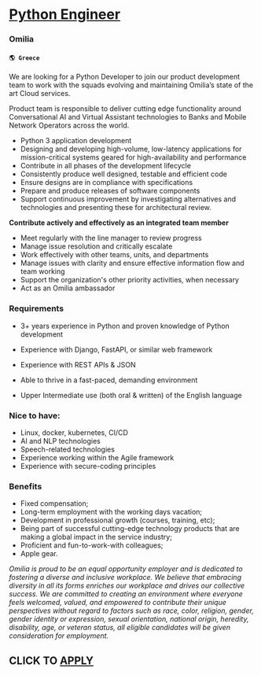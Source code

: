 # [Python Engineer](https://www.remotewlb.com/apply/python-engineer-51776)  
### Omilia  
#### `🌎 Greece`  

We are looking for a Python Developer to join our product development team to work with the squads evolving and maintaining Omilia’s state of the art Cloud services.

Product team is responsible to deliver cutting edge functionality around Conversational AI and Virtual Assistant technologies to Banks and Mobile Network Operators across the world.

  * Python 3 application development
  * Designing and developing high-volume, low-latency applications for mission-critical systems geared for high-availability and performance
  * Contribute in all phases of the development lifecycle
  * Consistently produce well designed, testable and efficient code
  * Ensure designs are in compliance with specifications
  * Prepare and produce releases of software components
  * Support continuous improvement by investigating alternatives and technologies and presenting these for architectural review.

**Contribute actively and effectively as an integrated team member**

  * Meet regularly with the line manager to review progress
  * Manage issue resolution and critically escalate
  * Work effectively with other teams, units, and departments
  * Manage issues with clarity and ensure effective information flow and team working
  * Support the organization's other priority activities, when necessary
  * Act as an Omilia ambassador

### Requirements

  * 3+ years experience in Python and proven knowledge of Python development

  * Experience with Django, FastAPI, or similar web framework
  * Experience with REST APIs & JSON
  * Able to thrive in a fast-paced, demanding environment
  * Upper Intermediate use (both oral & written) of the English language

### Nice to have:

  * Linux, docker, kubernetes, CI/CD
  * AI and NLP technologies
  * Speech-related technologies
  * Experience working within the Agile framework
  * Experience with secure-coding principles

### Benefits

  * Fixed compensation;
  * Long-term employment with the working days vacation;
  * Development in professional growth (courses, training, etc);
  * Being part of successful cutting-edge technology products that are making a global impact in the service industry;
  * Proficient and fun-to-work-with colleagues;
  * Apple gear.

_Omilia is proud to be an equal opportunity employer and is dedicated to fostering a diverse and inclusive workplace. We believe that embracing diversity in all its forms enriches our workplace and drives our collective success. We are committed to creating an environment where everyone feels welcomed, valued, and empowered to contribute their unique perspectives without regard to factors such as race, color, religion, gender, gender identity or expression, sexual orientation, national origin, heredity, disability, age, or veteran status, all eligible candidates will be given consideration for employment._

  
## CLICK TO [APPLY](https://www.remotewlb.com/apply/python-engineer-51776)


